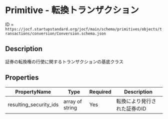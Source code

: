 # Primitive - 転換トランザクション

ID = `https://jocf.startupstandard.org/jocf/main/schema/primitives/objects/transactions/conversion/Conversion.schema.json`

## Description
証券の転換権の行使に関するトランザクションの基底クラス

## Properties

| PropertyName | Type | Required | Description |
|-------------|------|----------|-------------|
| resulting_security_ids | array of string | Yes | 転換により発行された証券のID |